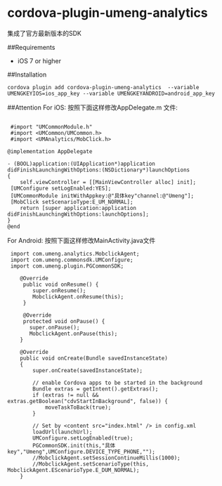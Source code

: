 # cordova-plugin-umeng-analytics
集成了官方最新版本的SDK

##Requirements

 - iOS 7 or higher

##Installation

    cordova plugin add cordova-plugin-umeng-analytics  --variable UMENGKEYIOS=ios_app_key --variable UMENGKEYANDROID=android_app_key

##Attention
For iOS:
按照下面这样修改AppDelegate.m 文件:
```

 #import "UMCommonModule.h" 
 #import <UMCommon/UMCommon.h> 
 #import <UMAnalytics/MobClick.h>

@implementation AppDelegate

- (BOOL)application:(UIApplication*)application didFinishLaunchingWithOptions:(NSDictionary*)launchOptions
{
    self.viewController = [[MainViewController alloc] init]; 
 [UMConfigure setLogEnabled:YES];
 [UMCommonModule initWithAppkey:@"具体key"channel:@"Umeng"]; 
 [MobClick setScenarioType:E_UM_NORMAL];
    return [super application:application didFinishLaunchingWithOptions:launchOptions];
}  
@end
```

For Android:
按照下面这样修改MainActivity.java文件
```
 import com.umeng.analytics.MobclickAgent; 
 import com.umeng.commonsdk.UMConfigure; 
 import com.umeng.plugin.PGCommonSDK;

    @Override 
     public void onResume() { 
        super.onResume();
        MobclickAgent.onResume(this);
     } 

     @Override 
     protected void onPause() { 
       super.onPause(); 
       MobclickAgent.onPause(this);
    } 

    @Override
    public void onCreate(Bundle savedInstanceState)
    {
        super.onCreate(savedInstanceState);

        // enable Cordova apps to be started in the background
        Bundle extras = getIntent().getExtras();
        if (extras != null && extras.getBoolean("cdvStartInBackground", false)) {
            moveTaskToBack(true);
        }

        // Set by <content src="index.html" /> in config.xml
        loadUrl(launchUrl);
        UMConfigure.setLogEnabled(true); 
        PGCommonSDK.init(this,"具体key","Umeng",UMConfigure.DEVICE_TYPE_PHONE,"");
        //MobclickAgent.setSessionContinueMillis(1000);
        //MobclickAgent.setScenarioType(this, MobclickAgent.EScenarioType.E_DUM_NORMAL);
    }

 ``` 